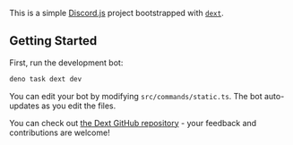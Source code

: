 This is a simple [Discord.js](https://discord.js.org) project bootstrapped with
[`dext`](https://dext.vercel.app).

## Getting Started

First, run the development bot:

```bash
deno task dext dev
```

You can edit your bot by modifying `src/commands/static.ts`. The bot
auto-updates as you edit the files.

You can check out
[the Dext GitHub repository](https://github.com/inbestigator/dext) - your
feedback and contributions are welcome!
